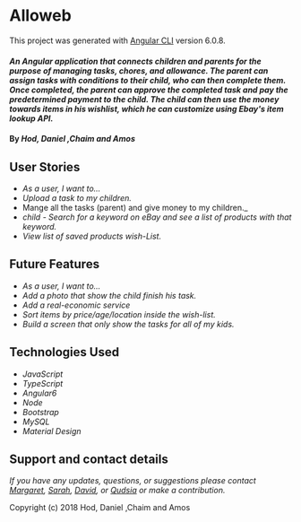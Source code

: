 # Alloweb

This project was generated with [Angular CLI](https://github.com/angular/angular-cli) version 6.0.8.

#### _An Angular application that connects children and parents for the purpose of managing tasks, chores, and allowance.  The parent can assign tasks with conditions to their child, who can then complete them.  Once completed, the parent can approve the completed task and pay the predetermined payment to the child.  The child can then use the money towards items in his wishlist, which he can customize using Ebay's item lookup API._

#### By _Hod, Daniel ,Chaim and Amos_

## User Stories
* _As a user, I want to..._
* _Upload a task to my children._
* Mange all the tasks (parent) and give money to my children._
* _child - Search for a keyword on eBay and see a list of products with that keyword._
* _View list of saved products wish-List._

## Future Features
* _As a user, I want to..._
* _Add a photo that show the child finish his task._
* _Add a real-economic service_
* _Sort items by price/age/location inside the wish-list._
* _Build a screen that only show the tasks for all of my kids._

## Technologies Used
* _JavaScript_
* _TypeScript_
* _Angular6_
* _Node_
* _Bootstrap_
* _MySQL_
* _Material Design_

## Support and contact details

_If you have any updates, questions, or suggestions please contact [Margaret], [Sarah], [David], or [Qudsia] or make a contribution._

[Margaret]: mailto:margaretshelaghmcgovern@gmail.com
[Sarah]: mailto:srhcrete@gmail.com
[David]: mailto:david.hale7@gmail.com
[Qudsia]: q4hmad@gmail.com


Copyright (c) 2018 Hod, Daniel ,Chaim and Amos
